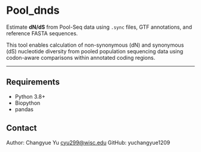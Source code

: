 # Pool_dnds

Estimate **dN/dS** from Pool-Seq data using `.sync` files, GTF annotations, and reference FASTA sequences.

This tool enables calculation of non-synonymous (dN) and synonymous (dS) nucleotide diversity from pooled population sequencing data using codon-aware comparisons within annotated coding regions.

---

## Requirements

- Python 3.8+
- Biopython
- pandas

## Contact
Author: Changyue Yu cyu299@wisc.edu
GitHub: yuchangyue1209
